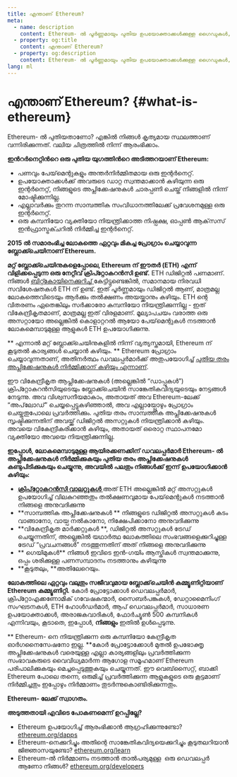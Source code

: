 ```yaml
---
title: എന്താണ് Ethereum?
meta:
  - name: description
    content: Ethereum- ൽ പൂർണ്ണമായും പുതിയ ഉപയോക്താക്കൾക്കുള്ള ഗൈഡുകൾ, ഉറവിടങ്ങൾ, ഉപകരണങ്ങൾ എന്നിവ.
  - property: og:title
    content: എന്താണ് Ethereum?
  - property: og:description
    content: Ethereum- ൽ പൂർണ്ണമായും പുതിയ ഉപയോക്താക്കൾക്കുള്ള ഗൈഡുകൾ, ഉറവിടങ്ങൾ, ഉപകരണങ്ങൾ എന്നിവ.
lang: ml
---
```


# എന്താണ് Ethereum? {#what-is-ethereum}

Ethereum- ൽ പുതിയതാണോ? എങ്കിൽ നിങ്ങൾ കൃത്യമായ സ്ഥലത്താണ് വന്നിരിക്കുന്നത്. വലിയ ചിത്രത്തിൽ നിന്ന് ആരംഭിക്കാം.

**ഇന്‍റര്‍നെറ്റിന്‍റെ ഒരു പുതിയ യുഗത്തിന്‍റെ അടിത്തറയാണ് Ethereum:**

- പണവും പേയ്‌മെന്റുകളും അന്തർനിർമ്മിതമായ ഒരു ഇന്റർനെറ്റ്.
- ഉപയോക്താക്കൾക്ക് അവരുടെ ഡാറ്റ സ്വന്തമാക്കാൻ കഴിയുന്ന ഒരു ഇന്റർനെറ്റ്, നിങ്ങളുടെ അപ്ലിക്കേഷനുകൾ ചാരപ്പണി ചെയ്ത് നിങ്ങളിൽ നിന്ന് മോഷ്ടിക്കുന്നില്ല.
- എല്ലാവർക്കും തുറന്ന സാമ്പത്തിക സംവിധാനത്തിലേക്ക് പ്രവേശനമുള്ള ഒരു ഇന്റർനെറ്റ്.
- ഒരു കമ്പനിയോ വ്യക്തിയോ നിയന്ത്രിക്കാത്ത നിഷ്പക്ഷ, ഓപ്പൺ ആക്‌സസ് ഇൻഫ്രാസ്ട്രക്ചറിൽ നിർമ്മിച്ച ഇന്റർനെറ്റ്.

**2015 ൽ സമാരംഭിച്ച ലോകത്തെ ഏറ്റവും മികച്ച പ്രോഗ്രാം ചെയ്യാവുന്ന ബ്ലോക്ക്ചെയിനാണ് Ethereum.**

**മറ്റ് ബ്ലോക്ക്ചെയിനുകളെപ്പോലെ, Ethereum ന് ഈതർ (ETH) എന്ന് വിളിക്കപ്പെടുന്ന ഒരു നേറ്റീവ് ക്രിപ്റ്റോകറൻസി ഉണ്ട്.** ETH ഡിജിറ്റൽ പണമാണ്. നിങ്ങൾ [ബിറ്റ്കോയിനെക്കുറിച്ച് ](http://bitcoin.org/)കേട്ടിട്ടുണ്ടെങ്കിൽ, സമാനമായ നിരവധി സവിശേഷതകൾ ETH ന് ഉണ്ട്. ഇത് പൂർണ്ണമായും ഡിജിറ്റൽ ആണ്, മാത്രമല്ല ലോകത്തെവിടെയും ആർക്കും തൽക്ഷണം അയയ്ക്കാനും കഴിയും. ETH ന്റെ വിതരണം ഏതെങ്കിലും സർക്കാരോ കമ്പനിയോ നിയന്ത്രിക്കുന്നില്ല - ഇത് വികേന്ദ്രീകൃതമാണ്, മാത്രമല്ല ഇത് വിരളമാണ്. മൂല്യാപചയം വരാത്ത ഒരു അസറ്റായോ അല്ലെങ്കിൽ കൊളാറ്ററൽ ആയോ പേയ്‌മെന്റുകൾ നടത്താന്‍‍ ലോകമെമ്പാടുമുള്ള ആളുകൾ ETH ഉപയോഗിക്കുന്നു.

** എന്നാൽ മറ്റ് ബ്ലോക്ക്ചെയിനുകളിൽ നിന്ന് വ്യത്യസ്തമായി, Ethereum ന് കൂടുതൽ കാര്യങ്ങൾ ചെയ്യാൻ കഴിയും. ** Ethereum പ്രോഗ്രാം ചെയ്യാവുന്നതാണ്, അതിനർത്ഥം ഡവലപ്പർമാർക്ക് അതുപയോഗിച്ച് [പുതിയ തരം അപ്ലിക്കേഷനുകൾ നിർമ്മിക്കാന് കഴിയും എന്നാണ്](/ml/dapps/).

ഈ വികേന്ദ്രീകൃത ആപ്ലിക്കേഷനുകൾ (അല്ലെങ്കിൽ “ഡാപ്പുകൾ”) ക്രിപ്റ്റോകറൻസിയുടെയും ബ്ലോക്ക്ചെയിൻ സാങ്കേതികവിദ്യയുടെയും നേട്ടങ്ങൾ നേടുന്നു. അവ വിശ്വസനീയമാകാം, അതായത് അവ Ethereum-ലേക്ക് “അപ്‌ലോഡ്” ചെയ്യപ്പെട്ടുകഴിഞ്ഞാൽ, അവ എല്ലായ്പ്പോഴും പ്രോഗ്രാം ചെയ്തതുപോലെ പ്രവർത്തിക്കും. പുതിയ തരം സാമ്പത്തിക അപ്ലിക്കേഷനുകൾ സൃഷ്ടിക്കുന്നതിന് അവയ്ക്ക് ഡിജിറ്റൽ അസറ്റുകൾ നിയന്ത്രിക്കാൻ കഴിയും. അവയെ വികേന്ദ്രീകരിക്കാൻ കഴിയും, അതായത് ഒരൊറ്റ സ്ഥാപനമോ വ്യക്തിയോ അവയെ നിയന്ത്രിക്കുന്നില്ല.

**ഇപ്പോൾ, ലോകമെമ്പാടുമുള്ള ആയിരക്കണക്കിന് ഡവലപ്പർമാർ Ethereum- ൽ അപ്ലിക്കേഷനുകൾ നിർമ്മിക്കുകയും പുതിയ തരം അപ്ലിക്കേഷനുകൾ കണ്ടുപിടിക്കുകയും ചെയ്യുന്നു, അവയിൽ പലതും നിങ്ങൾക്ക് ഇന്ന് ഉപയോഗിക്കാൻ കഴിയും:**

- [ <strong x-id = "1"> ക്രിപ്‌റ്റോകറൻസി വാലറ്റുകൾ </strong> ](/ml/wallets/) അത് ETH അല്ലെങ്കിൽ മറ്റ് അസറ്റുകൾ ഉപയോഗിച്ച് വിലകുറഞ്ഞതും തൽക്ഷണവുമായ പേയ്‌മെന്റുകൾ നടത്താൻ നിങ്ങളെ അനുവദിക്കുന്നു
- **സാമ്പത്തിക അപ്ലിക്കേഷനുകൾ ** നിങ്ങളുടെ ഡിജിറ്റൽ അസറ്റുകൾ കടം വാങ്ങാനോ, വായ്പ നൽകാനോ, നിക്ഷേപിക്കാനോ അനുവദിക്കുന്നു
- **വികേന്ദ്രീകൃത മാർക്കറ്റുകൾ **, ഡിജിറ്റൽ അസറ്റുകൾ ട്രേഡ് ചെയ്യുന്നതിന്, അല്ലെങ്കില്‍ യഥാർത്ഥ ലോകത്തിലെ സംഭവങ്ങളെക്കുറിച്ചുള്ള ട്രേഡ് “പ്രവചനങ്ങൾ” നടത്തുന്നതിന് അത് നിങ്ങളെ അനുവദിക്കുന്നു
- ** ഗെയിമുകൾ** നിങ്ങൾ ഇവിടെ ഇന്‍-ഗയിം ആസ്തികൾ സ്വന്തമാക്കുന്നു, ഒപ്പം ശരിക്കുള്ള പണസമ്പാദനം നടത്താനും കഴിയുന്നു
- **കൂടുതലും, **അതിലേറെയും.

**ലോകത്തിലെ ഏറ്റവും വലുതും സജീവവുമായ ബ്ലോക്ക്‌ചെയിൻ കമ്മ്യൂണിറ്റിയാണ് Ethereum കമ്മ്യൂണിറ്റി.** കോര്‍ പ്രോട്ടോക്കാള്‍ ഡെവലപ്പര്‍മാര്‍, ക്രിപ്റ്റോഎക്കണോമിക് ഗവേഷകന്മാര്‍, സൈബര്‍പങ്കുകള്‍, ഡേറ്റാമൈനിംഗ് സംഘടനകള്‍, ETH ഹോള്‍ഡര്‍മാര്‍, ആപ് ഡെവലപ്പര്‍മാര്‍, സാധാരണ ഉപയോക്താക്കൾ‌, അരാജകവാദികൾ‌, ഫോര്‍ച്യൂണ്‍ 500 കമ്പനികൾ എന്നിവയും, കൂടാതെ, ഇപ്പോൾ‌, **നിങ്ങളും** ഇതില്‍ ഉള്‍പ്പെടുന്നു.

** Ethereum- നെ നിയന്ത്രിക്കുന്ന ഒരു കമ്പനിയോ കേന്ദ്രീകൃത ഓർ‌ഗനൈസേഷനോ ഇല്ല. **കോർ പ്രോട്ടോക്കോൾ മുതൽ ഉപഭോക്തൃ അപ്ലിക്കേഷനുകൾ വരെയുള്ള എല്ലാ കാര്യങ്ങളിലും പ്രവർത്തിക്കുന്ന സംഭാവകരുടെ വൈവിധ്യമാർന്ന ആഗോള സമൂഹമാണ് Ethereum പരിപാലിക്കുകയും മെച്ചപ്പെടുത്തുകയും ചെയ്യുന്നത്. ഈ വെബ്‌സൈറ്റ്, ബാക്കി Ethereum പോലെ തന്നെ, ഒരുമിച്ച് പ്രവർത്തിക്കുന്ന ആളുകളുടെ ഒരു കൂട്ടമാണ് നിർമ്മിച്ചതും ഇപ്പോഴും നിര്‍മ്മാണം തുടര്‍ന്നുകൊണ്ടിരിക്കുന്നതും.

**Ethereum- ലേക്ക് സ്വാഗതം.**

**അടുത്തതായി എവിടെ പോകണമെന്ന് ഉറപ്പില്ലേ?**

- Ethereum ഉപയോഗിച്ച് ആരംഭിക്കാൻ ആഗ്രഹിക്കുന്നുണ്ടോ? [ethereum.org/dapps](/ml/dapps/)
- Ethereum-നെക്കുറിച്ചും അതിന്റെ സാങ്കേതികവിദ്യയെക്കുറിച്ചും കൂടുതലറിയാൻ ജിജ്ഞാസയുണ്ടോ? [ethereum.org/learn](/ml/learn/)
- Ethereum-ല്‍ നിര്‍മ്മാണം നടത്താന്‍ താല്‍പര്യമുള്ള ‌ ഒരു ഡെവലപ്പർ‌ ആണോ നിങ്ങള്‍? [ethereum.org/developers](/ml/developers/)
